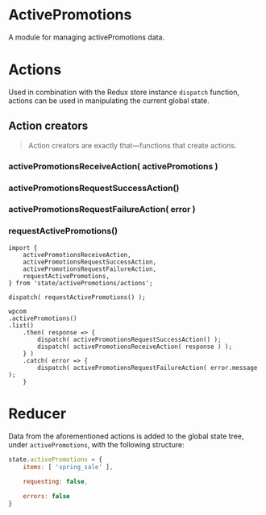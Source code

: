 ActivePromotions
=====

A module for managing activePromotions data.

# Actions

Used in combination with the Redux store instance `dispatch` function, actions can be used in manipulating the current global state.

## Action creators

> Action creators are exactly that—functions that create actions.

### activePromotionsReceiveAction( activePromotions )

### activePromotionsRequestSuccessAction()

### activePromotionsRequestFailureAction( error )

### requestActivePromotions()

```es6
import {
	activePromotionsReceiveAction,
	activePromotionsRequestSuccessAction,
	activePromotionsRequestFailureAction,
	requestActivePromotions,
} from 'state/activePromotions/actions';

dispatch( requestActivePromotions() );

wpcom
.activePromotions()
.list()
	.then( response => {
		dispatch( activePromotionsRequestSuccessAction() );
		dispatch( activePromotionsReceiveAction( response ) );
	} )
	.catch( error => {
		dispatch( activePromotionsRequestFailureAction( error.message );
	}
```

# Reducer
Data from the aforementioned actions is added to the global state tree, under `activePromotions`, with the following structure:

```js
state.activePromotions = {
	items: [ 'spring_sale' ],
	
	requesting: false,

	errors: false
}
```
